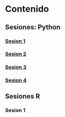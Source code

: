 # Contenido
## Sesiones: Python
### [Sesion 1](python/sesion1/sesion1python.md)
### [Sesion 2](python/sesion2/sesion2python.md)
### [Sesion 3](python/sesion3/sesion3python.md)
### [Sesion 4](python/sesion4/sesion4python.md)
## Sesiones R
### Sesion 1
